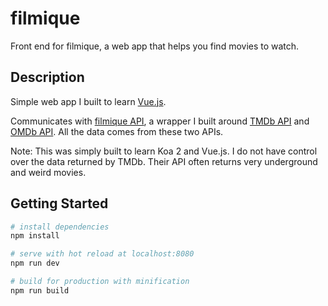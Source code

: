 # filmique

Front end for filmique, a web app that helps you find movies to watch.

## Description
Simple web app I built to learn [Vue.js](https://vuejs.org/).

Communicates with [filmique API](https://github.com/emmanuelroussel/filmique-api), a wrapper I built around [TMDb API](https://developers.themoviedb.org/3) and [OMDb API](https://www.omdbapi.com/). All the data comes from these two APIs.

Note: This was simply built to learn Koa 2 and Vue.js. I do not have control over the data returned by TMDb. Their API often returns very underground and weird movies.

## Getting Started

``` bash
# install dependencies
npm install

# serve with hot reload at localhost:8080
npm run dev

# build for production with minification
npm run build
```
